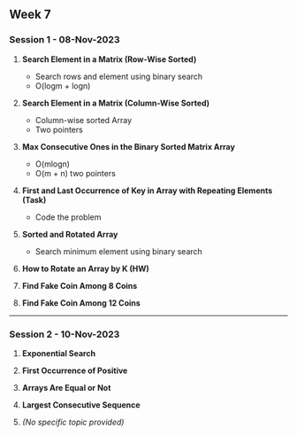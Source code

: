 ## Week 7

### Session 1 - 08-Nov-2023

1. **Search Element in a Matrix (Row-Wise Sorted)**
   - Search rows and element using binary search
   - O(logm + logn)

2. **Search Element in a Matrix (Column-Wise Sorted)**
   - Column-wise sorted Array
   - Two pointers

3. **Max Consecutive Ones in the Binary Sorted Matrix Array**
   - O(mlogn)
   - O(m + n) two pointers

4. **First and Last Occurrence of Key in Array with Repeating Elements (Task)**
   - Code the problem

5. **Sorted and Rotated Array**
   - Search minimum element using binary search

6. **How to Rotate an Array by K (HW)**

7. **Find Fake Coin Among 8 Coins**

8. **Find Fake Coin Among 12 Coins**

---

### Session 2 - 10-Nov-2023

1. **Exponential Search**

2. **First Occurrence of Positive**

3. **Arrays Are Equal or Not**

4. **Largest Consecutive Sequence**

5. *(No specific topic provided)*
